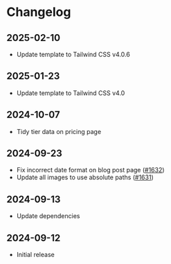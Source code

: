 # Changelog

## 2025-02-10

- Update template to Tailwind CSS v4.0.6

## 2025-01-23

- Update template to Tailwind CSS v4.0

## 2024-10-07

- Tidy tier data on pricing page

## 2024-09-23

- Fix incorrect date format on blog post page ([#1632](https://github.com/tailwindlabs/tailwind-plus-issues/issues/1632))
- Update all images to use absolute paths ([#1631](https://github.com/tailwindlabs/tailwind-plus-issues/issues/1631))

## 2024-09-13

- Update dependencies

## 2024-09-12

- Initial release
